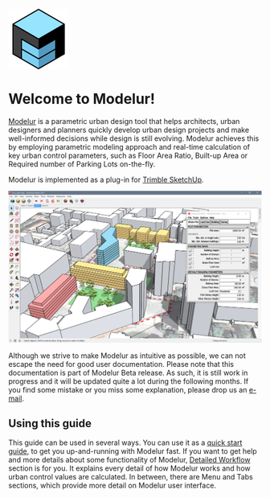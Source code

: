 <!--
We can not align to center using regular markdown...
But we do it using custom.css
![Modelur_logo](img/modelur_120x120.png)
<p align="center"><img src="../img/modelur_120x120.png" alt="Modelur_logo"></p>
-->

![Modelur Logo](img/modelur_120x120.png)

Welcome to Modelur!
===================

[Modelur](https://modelur.eu) is a parametric urban design tool that helps architects, urban designers and planners quickly develop urban design projects and make well-informed decisions while design is still evolving. Modelur achieves this by employing parametric modeling approach and real-time calculation of key urban control parameters, such as Floor Area Ratio, Built-up Area or Required number of Parking Lots on-the-fly.

Modelur is implemented as a plug-in for [Trimble SketchUp](http://www.sketchup.com).

![Modelur screenshot](img/modelur_beta.png)

Although we strive to make Modelur as intuitive as possible, we can not escape the need for good user documentation. Please note that this documentation is part of Modelur Beta release. As such, it is still work in progress and it will be updated quite a lot during the following months. If you find some mistake or you miss some explanation, please drop us an [e-mail](mailto:support@modelur.com).

Using this guide
----------------

This guide can be used in several ways. You can use it as a [quick start guide](quickstart), to get you up-and-running with Modelur fast. If you want to get help and more details about some functionality of Modelur, [Detailed Workflow](detailed-workflow) section is for you. It explains every detail of how Modelur works and how urban control values are calculated. In between, there are Menu and Tabs sections, which provide more detail on Modelur user interface.